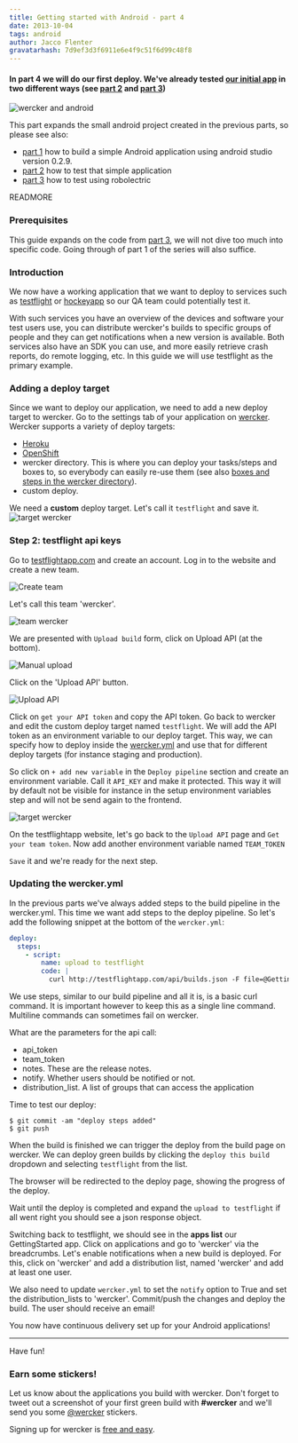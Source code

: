 ```yaml
---
title: Getting started with Android - part 4
date: 2013-10-04
tags: android
author: Jacco Flenter
gravatarhash: 7d9ef3d3f6911e6e4f9c51f6d99c48f8
---
```



<h4 class="subheader">
In part 4 we will do our first deploy. We've already tested <a href="/2013/09/19/Gettingstarted-with-android-part-1.html">our initial app</a> in two
different ways (see <a href="/2013/09/24/Gettingstarted-with-android-part-2.html">part 2</a> and <a href="/2013/09/27/Gettingstarted-with-android-part-3.html">part 3</a>)
</h4>

![wercker and android](/images/posts/android-part4/wanda_testflight.jpg)

This part expands the small android project created in the previous parts, so please see also:

* <a href="/2013/09/19/Gettingstarted-with-android-part-1.html">part 1</a> how to build a simple Android application using android studio version 0.2.9.
* <a href="/2013/09/24/Gettingstarted-with-android-part-2.html">part 2</a> how to test that simple application
* <a href="/2013/09/27/Gettingstarted-with-android-part-3.html">part 3</a> how to test using robolectric

READMORE

### Prerequisites

This guide expands on the code from
[part 3](/2013/09/27/Gettingstarted-with-android-part-3.html), we will not
dive too much into specific code. Going through of part 1 of the series will
also suffice.

### Introduction ###

We now have a working application that we want to deploy to services such as
<a href="https://testflightapp.com">testflight</a> or
<a href="http://hockeyapp.net/features/">hockeyapp</a> so our QA team could potentially test it.

With such services you have an overview of the devices and software your test
users use, you can distribute wercker's builds to specific groups of people
and they can get notifications when a new version is available. Both services also
have an SDK you can use, and more easily retrieve crash reports, do remote logging,
etc. In this guide we will use testflight as the primary example.


### Adding a deploy target

Since we want to deploy our application, we need to add a new deploy target to
wercker. Go to the settings tab of your application on
[wercker](https://app.wercker.com). Wercker supports a variety of deploy
targets:

* [Heroku](http://heroku.com)
* [OpenShift](http://openshift.com)
* wercker directory. This is where you can deploy your tasks/steps and boxes
to, so everybody can easily re-use them (see also [boxes and steps in the
wercker directory](/2013/07/26/Boxes-and-steps-in-the-wercker-directory.html)).
* custom deploy.

We need a **custom** deploy target. Let's call it `testflight` and save it.
![target `wercker`](/images/posts/android-part4/wercker-s2.jpg)

### Step 2: testflight api keys

Go to [testflightapp.com](https://testflightapp.com) and create an account.
Log in to the website and create a new team.

![Create team](/images/posts/android-part4/tesflight-s1.jpg)

Let's call this team 'wercker'.

![team wercker](/images/posts/android-part4/tesflight-s2.jpg)

We are presented with `Upload build` form, click on Upload API (at the bottom).

![Manual upload](/images/posts/android-part4/tesflight-s3.jpg)

Click on the 'Upload API' button.

![Upload API](/images/posts/android-part4/tesflight-s4.jpg)

Click on `get your API token` and copy the API token. Go back to wercker and edit
the custom deploy target named `testflight`. We will add the API token as an
environment variable to our deploy target. This way, we can specify how to deploy
inside the [wercker.yml](http://devcenter.wercker.com/articles/werckeryml/) and use that for different deploy targets (for instance
staging and production).

So click on `+ add new variable` in the `Deploy pipeline` section and create
an environment variable. Call it `API_KEY` and make it protected. This way
it will by default not be visible for instance in the setup environment
variables step and will not be send again to the frontend.

![target `wercker`](/images/posts/android-part4/wercker-s3.jpg)

On the testflightapp website, let's go back to the `Upload API` page and `Get your
team token`. Now add another environment variable named `TEAM_TOKEN`

`Save` it and we're ready for the next step.

### Updating the wercker.yml

In the previous parts we've always added steps to the build pipeline in the
wercker.yml. This time we want add steps to the deploy pipeline. So let's add the following snippet
at the bottom of the `wercker.yml`:

``` yaml
deploy:
  steps:
    - script:
        name: upload to testflight
        code: |
          curl http://testflightapp.com/api/builds.json -F file=@GettingStarted/build/apk/GettingStarted-debug-unaligned.apk -F api_token="$API_TOKEN" -F team_token="$TEAM_TOKEN" -F notes="Deploy of commit: $WERCKER_GIT_COMMIT from branch: $WERCKER_GIT_BRANCH" -F notify=False -F distribution_lists=''
```

We use steps, similar to our build pipeline and all it is, is a basic curl
command. It is important however to keep this as a single line command.
Multiline commands can sometimes fail on wercker.

What are the parameters for the api call:

- api_token
- team_token
- notes. These are the release notes.
- notify. Whether users should be notified or not.
- distribution_list. A list of groups that can access the application

Time to test our deploy:

```
$ git commit -am "deploy steps added"
$ git push
```

When the build is finished we can trigger the deploy from the build page on
wercker. We can deploy green builds by clicking the `deploy this build`
dropdown and selecting `testflight` from the list.

The browser will be redirected to the deploy page, showing the progress of the
deploy.

Wait until the deploy is completed and expand the `upload to testflight` if
all went right you should see a json response object.

Switching back to testflight, we should see in the **apps list** our GettingStarted
app. Click on applications and go to 'wercker' via the breadcrumbs. Let's
enable notifications when a new build is deployed. For this, click on 'wercker'
and add a distribution list, named 'wercker' and add at least one user.

We also need to update `wercker.yml` to set the `notify` option to True and
set the distribution_lists to 'wercker'. Commit/push the changes and deploy the
build. The user should receive an email!

You now have continuous delivery set up for your Android applications!


---

Have fun!

### Earn some stickers!

Let us know about the applications you build with wercker. Don't forget to tweet out a screenshot of your first green build with **#wercker** and we'll send you some [@wercker](http://twitter.com/wercker) stickers.

Signing up for wercker is [free and easy](https://app.wercker.com/users/new/).
